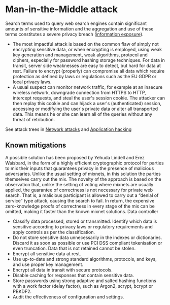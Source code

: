 # Man-in-the-Middle attack

Search terms used to query web search engines contain significant amounts of sensitive information and the aggregation and use of these terms constitutes a severe privacy breach ([information exposure](../threats/Information-exposure.md)).

* The most impactful attack is based on the common flaw of simply not encrypting sensitive data, or when encrypting is employed, using weak key generation and management, weak algorithms, protocol and ciphers, especially for password hashing storage techniques. For data in transit, server side weaknesses are easy to detect, but hard for data at rest. Failure to encrypt (properly) can compromise all data which require protection as defined by laws or regulations such as the EU GDPR or local privacy laws.
* A usual suspect can monitor network traffic, for example at an insecure wireless network, downgrade connection from HTTPS to HTTP, intercept requests, and steal the user's session cookie. The attacker can then replay this cookie and can hijack a user's (authenticated) session, accessing or modifying the user's private data or alter all transported data. This means he or she can learn all of the queries without any threat of retribution.

See attack trees in [Network attacks](../../../trees/network-attacks) and [Application hacking](../../../trees/application-hacking)

## Known mitigations

A possible solution has been proposed by Yehuda Lindell and Erez Waisbard, in the form of a highly efficient cryptographic protocol for parties to mix their inputs that guarantees privacy in the presence of malicious adversaries. Unlike the usual setting of mixnets, in this solution the parties themselves carry out the mix. The novelty of the approach is based on the observation that, unlike the setting of voting where mixnets are usually applied, the guarantee of correctness is not necessary for private web search. That is, a malicious participant is allowed to carry out a “denial of service” type attack, causing the search to fail. In return, the expensive zero-knowledge proofs of correctness in every stage of the mix can be omitted, making it faster than the known mixnet solutions.
Data controller

* Classify data processed, stored or transmitted. Identify which data is sensitive according to privacy laws or regulatory requirements and apply controls as per the classification.
* Do not store sensitive data unnecessarily in the indexes or dictionaries. Discard it as soon as possible or use PCI DSS compliant tokenisation or even truncation. Data that is not retained cannot be stolen.
* Encrypt all sensitive data at rest.
* Use up-to-date and strong standard algorithms, protocols, and keys, and use proper key management.
* Encrypt all data in transit with secure protocols.
* Disable caching for responses that contain sensitive data.
* Store passwords using strong adaptive and salted hashing functions with a work factor (delay factor), such as Argon2, scrypt, bcrypt or PBKDF2.
* Audit the effectiveness of configuration and settings.


